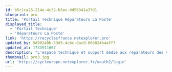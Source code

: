 ```yaml
---
id: b5c1ca26-214e-4c32-b3ac-0d56341a37d1
blueprint: pro
title: 'Portail Technique Réparateurs La Poste'
displayed_title:
  - 'Portail Technique'
  - 'Réparateurs La Poste'
link: 'https://recyclesfrance.netexplorer.pro'
updated_by: 5d90248b-53d3-4cbc-8ac9-066824b4aff7
updated_at: 1733911667
description: "L'espace technique et support dédié aux réparateurs des VAE La Poste"
thumbnail: pro3.jpg
url: 'https://cycleurope.netexplorer.fr/oauth2/login'
---
```

